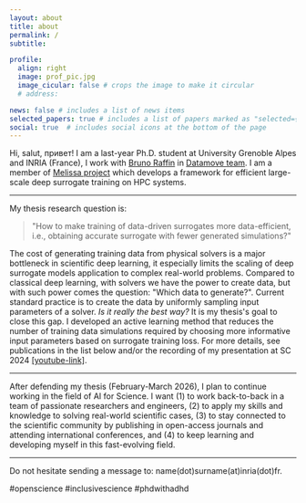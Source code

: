 ```yaml
---
layout: about
title: about
permalink: /
subtitle: 

profile:
  align: right
  image: prof_pic.jpg
  image_cicular: false # crops the image to make it circular
  # address: 

news: false # includes a list of news items
selected_papers: true # includes a list of papers marked as "selected={true}"
social: true  # includes social icons at the bottom of the page
---
```


Hi, salut, привет! I am a last-year Ph.D. student at University Grenoble Alpes and INRIA (France), I work with [Bruno Raffin](https://datamove.imag.fr/bruno.raffin/) in [Datamove team](https://team.inria.fr/datamove/). I am a member of [Melissa project](https://linktr.ee/melissa.inria) which develops a framework for efficient large-scale deep surrogate training on HPC systems.

---

My thesis research question is:
> "How to make training of data-driven surrogates more data-efficient, i.e., obtaining accurate surrogate with fewer generated simulations?"

The cost of generating training data from physical solvers is a major bottleneck in scientific deep learning, it especially limits the scaling of deep surrogate models application to complex real-world problems. Compared to classical deep learning, with solvers we have the power to create data, but with such power comes the question: "Which data to generate?". Current standard practice is to create the data by uniformly sampling input parameters of a solver. *Is it really the best way?* It is my thesis's goal to close this gap. I developed an active learning method that reduces the number of training data simulations required by choosing more informative input parameters based on surrogate training loss. For more details, see publications in the list below and/or the recording of my presentation at SC 2024 [[youtube-link]](https://youtu.be/WUfa6SunwGc?si=zjwIf1VKYd00T9lH). 

---

After defending my thesis (February-March 2026), I plan to continue working in the field of AI for Science. I want (1) to work back-to-back in a team of passionate researchers and engineers, (2) to apply my skills and knowledge to solving real-world scientific cases, (3) to stay connected to the scientific community by publishing in open-access journals and attending international conferences, and (4) to keep learning and developing myself in this fast-evolving field.

---

Do not hesitate sending a message to: name(dot)surname(at)inria(dot)fr.

#openscience #inclusivescience #phdwithadhd
